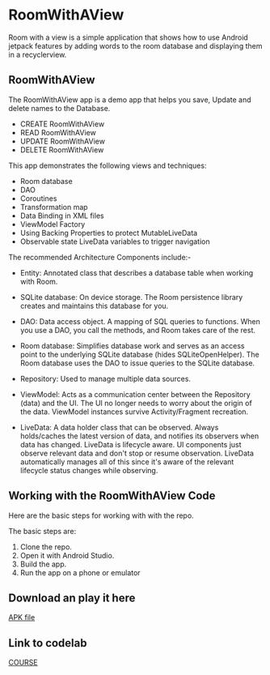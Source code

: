 # RoomWithAView
Room with a view is a simple application that shows how to use Android jetpack features by adding words to the room database and displaying them in a recyclerview.
## RoomWithAView

The RoomWithAView app is a demo app that helps you save, Update and delete names to the Database. 
* CREATE RoomWithAView
* READ RoomWithAView
* UPDATE RoomWithAView
* DELETE RoomWithAView

This app demonstrates the following views and techniques:
* Room database
* DAO
* Coroutines
* Transformation map
* Data Binding in XML files
* ViewModel Factory
* Using Backing Properties to protect MutableLiveData
* Observable state LiveData variables to trigger navigation

The recommended Architecture Components include:-
* Entity: Annotated class that describes a database table when working with Room.

* SQLite database: On device storage. The Room persistence library creates and maintains this database for you.

* DAO: Data access object. A mapping of SQL queries to functions. When you use a DAO, you call the methods, and Room takes care of the rest.

* Room database: Simplifies database work and serves as an access point to the underlying SQLite database (hides SQLiteOpenHelper). The Room database uses the DAO to issue queries to the SQLite database.

* Repository: Used to manage multiple data sources.

* ViewModel: Acts as a communication center between the Repository (data) and the UI. The UI no longer needs to worry about the origin of the data. ViewModel instances survive Activity/Fragment recreation.

* LiveData: A data holder class that can be observed. Always holds/caches the latest version of data, and notifies its observers when data has changed. LiveData is lifecycle aware. UI components just observe relevant data and don't stop or resume observation. LiveData automatically manages all of this since it's aware of the relevant lifecycle status changes while observing.

## Working with the RoomWithAView Code

Here are the basic steps for working with with the repo.

The basic steps are:

1. Clone the repo.
2. Open it with Android Studio.
3. Build the app.
4. Run the app on a phone or emulator

## Download an play it here
[APK file]()

## Link to codelab
[COURSE](https://codelabs.developers.google.com/codelabs/android-room-with-a-view-kotlin/index.html?index=..%2F..index#0)
